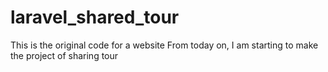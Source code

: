 # laravel_shared_tour
This is the original code for a website
From today on, I am starting to make the project of sharing tour
